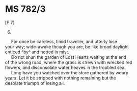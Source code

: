 # MS 782/3

[F 7]

6.
&nbsp;&nbsp;&nbsp;&nbsp;&nbsp;For once be careless, timid traveller, and utterly lose \
your way; wide-awake though you are, be like broad daylight \
enticed ^by^ and netted in mist. \
&nbsp;&nbsp;&nbsp;&nbsp;&nbsp;Do not shun the garden of Lost Hearts waiting at the end \
of the wrong road, where the grass is strewn with wrecked red \
flowers, and disconsolate water heaves in the troubled sea. \
&nbsp;&nbsp;&nbsp;&nbsp;&nbsp;Long have you watched over the store gathered by weary \
years. Let it be stripped with nothing remaining but the \
desolate triumph of losing all. 
